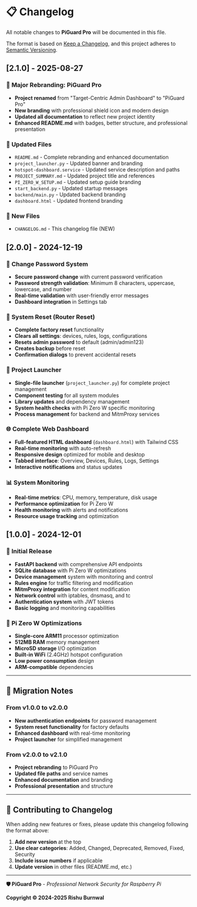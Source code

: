 # 📋 Changelog

All notable changes to **PiGuard Pro** will be documented in this file.

The format is based on [Keep a Changelog](https://keepachangelog.com/en/1.0.0/),
and this project adheres to [Semantic Versioning](https://semver.org/spec/v2.0.0.html).

## [2.1.0] - 2025-08-27

### 🎉 **Major Rebranding: PiGuard Pro**
- **Project renamed** from "Target-Centric Admin Dashboard" to "PiGuard Pro"
- **New branding** with professional shield icon and modern design
- **Updated all documentation** to reflect new project identity
- **Enhanced README.md** with badges, better structure, and professional presentation

### 🔧 **Updated Files**
- `README.md` - Complete rebranding and enhanced documentation
- `project_launcher.py` - Updated banner and branding
- `hotspot-dashboard.service` - Updated service description and paths
- `PROJECT_SUMMARY.md` - Updated project title and references
- `PI_ZERO_W_SETUP.md` - Updated setup guide branding
- `start_backend.py` - Updated startup messages
- `backend/main.py` - Updated backend branding
- `dashboard.html` - Updated frontend branding

### 📁 **New Files**
- `CHANGELOG.md` - This changelog file (NEW)

## [2.0.0] - 2024-12-19

### 🔑 **Change Password System**
- **Secure password change** with current password verification
- **Password strength validation**: Minimum 8 characters, uppercase, lowercase, and number
- **Real-time validation** with user-friendly error messages
- **Dashboard integration** in Settings tab

### 🔄 **System Reset (Router Reset)**
- **Complete factory reset** functionality
- **Clears all settings**: devices, rules, logs, configurations
- **Resets admin password** to default (admin/admin123)
- **Creates backup** before reset
- **Confirmation dialogs** to prevent accidental resets

### 🚀 **Project Launcher**
- **Single-file launcher** (`project_launcher.py`) for complete project management
- **Component testing** for all system modules
- **Library updates** and dependency management
- **System health checks** with Pi Zero W specific monitoring
- **Process management** for backend and MitmProxy services

### 🌐 **Complete Web Dashboard**
- **Full-featured HTML dashboard** (`dashboard.html`) with Tailwind CSS
- **Real-time monitoring** with auto-refresh
- **Responsive design** optimized for mobile and desktop
- **Tabbed interface**: Overview, Devices, Rules, Logs, Settings
- **Interactive notifications** and status updates

### 📊 **System Monitoring**
- **Real-time metrics**: CPU, memory, temperature, disk usage
- **Performance optimization** for Pi Zero W
- **Health monitoring** with alerts and notifications
- **Resource usage tracking** and optimization

## [1.0.0] - 2024-12-01

### 🎯 **Initial Release**
- **FastAPI backend** with comprehensive API endpoints
- **SQLite database** with Pi Zero W optimizations
- **Device management** system with monitoring and control
- **Rules engine** for traffic filtering and modification
- **MitmProxy integration** for content modification
- **Network control** with iptables, dnsmasq, and tc
- **Authentication system** with JWT tokens
- **Basic logging** and monitoring capabilities

### 🍓 **Pi Zero W Optimizations**
- **Single-core ARM11** processor optimization
- **512MB RAM** memory management
- **MicroSD storage** I/O optimization
- **Built-in WiFi** (2.4GHz) hotspot configuration
- **Low power consumption** design
- **ARM-compatible** dependencies

---

## 🔄 **Migration Notes**

### From v1.0.0 to v2.0.0
- **New authentication endpoints** for password management
- **System reset functionality** for factory defaults
- **Enhanced dashboard** with real-time monitoring
- **Project launcher** for simplified management

### From v2.0.0 to v2.1.0
- **Project rebranding** to PiGuard Pro
- **Updated file paths** and service names
- **Enhanced documentation** and branding
- **Professional presentation** and structure

---

## 📝 **Contributing to Changelog**

When adding new features or fixes, please update this changelog following the format above:

1. **Add new version** at the top
2. **Use clear categories**: Added, Changed, Deprecated, Removed, Fixed, Security
3. **Include issue numbers** if applicable
4. **Update version** in other files (README.md, etc.)

---

**🛡️ PiGuard Pro** - *Professional Network Security for Raspberry Pi*

**Copyright © 2024-2025 Rishu Burnwal**
